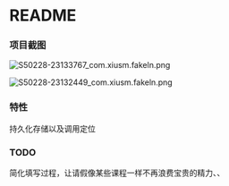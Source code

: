 # README

### 项目截图

![S50228-23133767_com.xiusm.fakeln.png](README%201a870dbcdc0f80adb1b9c81ae08a1701/S50228-23133767_com.xiusm.fakeln.png)

![S50228-23132449_com.xiusm.fakeln.png](README%201a870dbcdc0f80adb1b9c81ae08a1701/S50228-23132449_com.xiusm.fakeln.png)

### 特性

持久化存储以及调用定位

### TODO

简化填写过程，让请假像某些课程一样不再浪费宝贵的精力、、